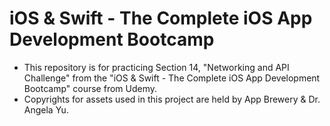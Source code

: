 # iOS & Swift - The Complete iOS App Development Bootcamp
- This repository is for practicing Section 14, "Networking and API Challenge" from the "iOS & Swift - The Complete iOS App Development Bootcamp" course from Udemy.
- Copyrights for assets used in this project are held by App Brewery & Dr. Angela Yu.
